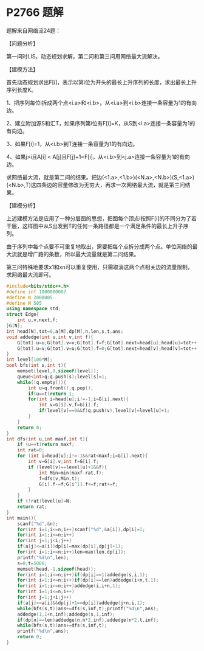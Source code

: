 # P2766 题解

题解来自网络流24题：

【问题分析】


第一问时LIS，动态规划求解，第二问和第三问用网络最大流解决。


【建模方法】


首先动态规划求出F[i]，表示以第i位为开头的最长上升序列的长度，求出最长上升序列长度K。


1、把序列每位i拆成两个点<i.a>和<i.b>，从<i.a>到<i.b>连接一条容量为1的有向边。

2、建立附加源S和汇T，如果序列第i位有F[i]=K，从S到<i.a>连接一条容量为1的有向边。

3、如果F[i]=1，从<i.b>到T连接一条容量为1的有向边。

4、如果j>i且A[i] < A[j]且F[j]+1=F[i]，从<i.b>到<j.a>连接一条容量为1的有向边。


求网络最大流，就是第二问的结果。把边(<1.a>,<1.b>)(<N.a>,<N.b>)(S,<1.a>)(<N.b>,T)这四条边的容量修改为无穷大，再求一次网络最大流，就是第三问结果。


【建模分析】


上述建模方法是应用了一种分层图的思想，把图每个顶点i按照F[i]的不同分为了若干层，这样图中从S出发到T的任何一条路径都是一个满足条件的最长上升子序列。

由于序列中每个点要不可重复地取出，需要把每个点拆分成两个点。单位网络的最大流就是增广路的条数，所以最大流量就是第二问结果。

第三问特殊地要求x1和xn可以重复使用，只需取消这两个点相关边的流量限制，求网络最大流即可。

```cpp
#include<bits/stdc++.h>
#define inf 1000000007
#define N 2000005
#define M 505
using namespace std;
struct Edge{
    int u,v,next,f;
}G[N];
int head[N],tot=0,a[M],dp[M],n,len,s,t,ans;
void addedge(int u,int v,int f){
    G[tot].u=u;G[tot].v=v;G[tot].f=f;G[tot].next=head[u];head[u]=tot++;
    G[tot].u=v;G[tot].v=u;G[tot].f=0;G[tot].next=head[v];head[v]=tot++;
}
int level[100*M];
bool bfs(int s,int t){
    memset(level,0,sizeof(level));
    queue<int>q;q.push(s);level[s]=1;
    while(!q.empty()){
        int u=q.front();q.pop();
        if(u==t)return 1;
        for(int i=head[u];i!=-1;i=G[i].next){
            int v=G[i].v,f=G[i].f;
            if(level[v]==0&&f)q.push(v),level[v]=level[u]+1;
        }
    }
    return 0;
}
int dfs(int u,int maxf,int t){
    if (u==t)return maxf;
    int rat=0;
    for (int i=head[u];i!=-1&&rat<maxf;i=G[i].next){
        int v=G[i].v;int f=G[i].f;
        if (level[v]==level[u]+1&&f){
            int Min=min(maxf-rat,f);
            f=dfs(v,Min,t);
            G[i].f-=f;G[i^1].f+=f;rat+=f;
        }
    }
    if (!rat)level[u]=N;
    return rat;
}
int main(){
    scanf("%d",&n);
    for(int i=1;i<=n;i++)scanf("%d",&a[i]),dp[i]=1;
    for(int i=1;i<=n;i++)
    for(int j=1;j<i;j++)
    if(a[j]<=a[i])dp[i]=max(dp[i],dp[j]+1);
    for(int i=1;i<=n;i++)len=max(len,dp[i]);
    printf("%d\n",len);
    s=0;t=5000;
    memset(head,-1,sizeof(head));
    for(int i=1;i<=n;i++)if(dp[i]==1)addedge(s,i,1);
    for(int i=1;i<=n;i++)if(dp[i]==len)addedge(i+n,t,1);
    for(int i=1;i<=n;i++)addedge(i,i+n,1);
    for(int i=1;i<=n;i++)
    for(int j=1;j<i;j++)
    if(a[j]<=a[i]&&dp[j]+1==dp[i])addedge(j+n,i,1);
    while(bfs(s,t))ans+=dfs(s,inf,t);printf("%d\n",ans);
    addedge(1,1+n,inf);addedge(s,1,inf);
    if(dp[n]==len)addedge(n,n*2,inf),addedge(n*2,t,inf);
    while(bfs(s,t))ans+=dfs(s,inf,t);
    printf("%d\n",ans);
    return 0;
}
```